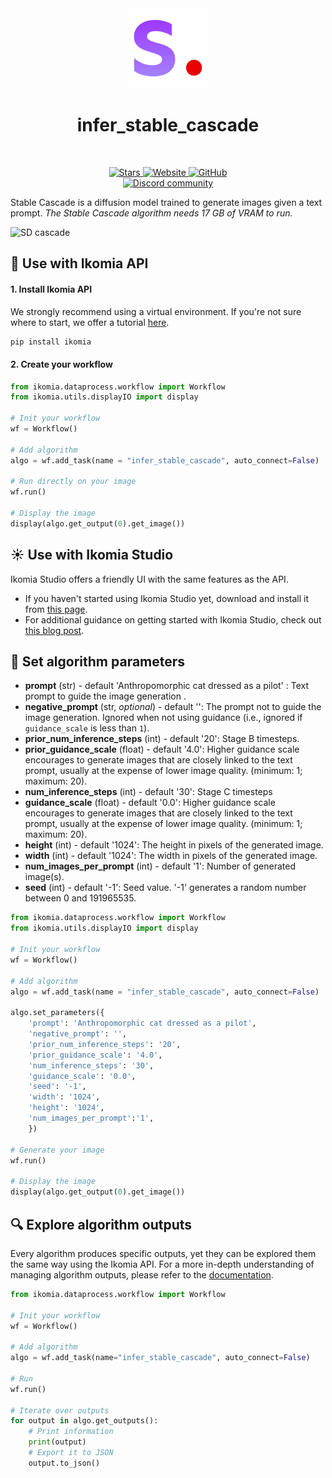 <div align="center">
  <img src="images/icon.png" alt="Algorithm icon">
  <h1 align="center">infer_stable_cascade</h1>
</div>
<br />
<p align="center">
    <a href="https://github.com/Ikomia-hub/infer_stable_cascade">
        <img alt="Stars" src="https://img.shields.io/github/stars/Ikomia-hub/infer_stable_cascade">
    </a>
    <a href="https://app.ikomia.ai/hub/">
        <img alt="Website" src="https://img.shields.io/website/http/app.ikomia.ai/en.svg?down_color=red&down_message=offline&up_message=online">
    </a>
    <a href="https://github.com/Ikomia-hub/infer_stable_cascade/blob/main/LICENSE.md">
        <img alt="GitHub" src="https://img.shields.io/github/license/Ikomia-hub/infer_stable_cascade.svg?color=blue">
    </a>    
    <br>
    <a href="https://discord.com/invite/82Tnw9UGGc">
        <img alt="Discord community" src="https://img.shields.io/badge/Discord-white?style=social&logo=discord">
    </a> 
</p>

Stable Cascade is a diffusion model trained to generate images given a text prompt.
*The Stable Cascade algorithm needs 17 GB of VRAM to run.*

![SD cascade](https://huggingface.co/stabilityai/stable-cascade/resolve/main/figures/collage_1.jpg)

## :rocket: Use with Ikomia API

#### 1. Install Ikomia API

We strongly recommend using a virtual environment. If you're not sure where to start, we offer a tutorial [here](https://www.ikomia.ai/blog/a-step-by-step-guide-to-creating-virtual-environments-in-python).

```sh
pip install ikomia
```

#### 2. Create your workflow


```python
from ikomia.dataprocess.workflow import Workflow
from ikomia.utils.displayIO import display

# Init your workflow
wf = Workflow()

# Add algorithm
algo = wf.add_task(name = "infer_stable_cascade", auto_connect=False)

# Run directly on your image
wf.run()

# Display the image
display(algo.get_output(0).get_image())
```

## :sunny: Use with Ikomia Studio
Ikomia Studio offers a friendly UI with the same features as the API.
- If you haven't started using Ikomia Studio yet, download and install it from [this page](https://www.ikomia.ai/studio).
- For additional guidance on getting started with Ikomia Studio, check out [this blog post](https://www.ikomia.ai/blog/how-to-get-started-with-ikomia-studio).

## :pencil: Set algorithm parameters
- **prompt** (str) - default 'Anthropomorphic cat dressed as a pilot' : Text prompt to guide the image generation .
- **negative_prompt** (str, *optional*) - default '': The prompt not to guide the image generation. Ignored when not using guidance (i.e., ignored if `guidance_scale` is less than `1`).
- **prior_num_inference_steps** (int) - default '20': Stage B timesteps.
- **prior_guidance_scale** (float) - default '4.0':  Higher guidance scale encourages to generate images that are closely linked to the text prompt, usually at the expense of lower image quality. (minimum: 1; maximum: 20).
- **num_inference_steps** (int) - default '30': Stage C timesteps
- **guidance_scale** (float) - default '0.0':  Higher guidance scale encourages to generate images that are closely linked to the text prompt, usually at the expense of lower image quality. (minimum: 1; maximum: 20).
- **height** (int) - default '1024': The height in pixels of the generated image.
- **width** (int) - default '1024': The width in pixels of the generated image.
- **num_images_per_prompt** (int) - default '1': Number of generated image(s).
- **seed** (int) - default '-1': Seed value. '-1' generates a random number between 0 and 191965535.


```python
from ikomia.dataprocess.workflow import Workflow
from ikomia.utils.displayIO import display

# Init your workflow
wf = Workflow()

# Add algorithm
algo = wf.add_task(name = "infer_stable_cascade", auto_connect=False)

algo.set_parameters({
    'prompt': 'Anthropomorphic cat dressed as a pilot',
    'negative_prompt': '',
    'prior_num_inference_steps': '20',
    'prior_guidance_scale': '4.0',
    'num_inference_steps': '30',
    'guidance_scale': '0.0',
    'seed': '-1',
    'width': '1024',
    'height': '1024',
    'num_images_per_prompt':'1',
    })

# Generate your image
wf.run()

# Display the image
display(algo.get_output(0).get_image())
```

## :mag: Explore algorithm outputs

Every algorithm produces specific outputs, yet they can be explored them the same way using the Ikomia API. For a more in-depth understanding of managing algorithm outputs, please refer to the [documentation](https://ikomia-dev.github.io/python-api-documentation/advanced_guide/IO_management.html).

```python
from ikomia.dataprocess.workflow import Workflow

# Init your workflow
wf = Workflow()

# Add algorithm
algo = wf.add_task(name="infer_stable_cascade", auto_connect=False)

# Run  
wf.run()

# Iterate over outputs
for output in algo.get_outputs():
    # Print information
    print(output)
    # Export it to JSON
    output.to_json()
```

